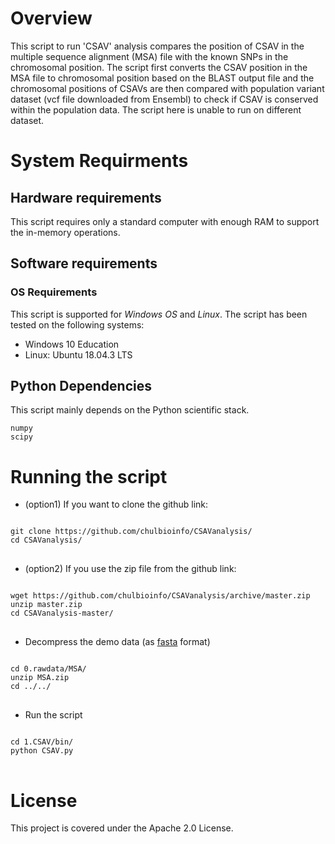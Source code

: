 # Overview
This script to run 'CSAV' analysis compares the position of CSAV in the multiple sequence alignment (MSA) file with the known SNPs in the chromosomal position. The script first converts the CSAV position in the MSA file to chromosomal position based on the BLAST output file and the chromosomal positions of CSAVs are then compared with population variant dataset (vcf file downloaded from Ensembl) to check if CSAV is conserved within the population data. The script here is unable to run on different dataset.

# System Requirments
## Hardware requirements
This script requires only a standard computer with enough RAM to support the in-memory operations.

## Software requirements
### OS Requirements
This script is supported for *Windows OS* and *Linux*. The script has been tested on the following systems:
* Windows 10 Education
* Linux: Ubuntu 18.04.3 LTS

## Python Dependencies
This script mainly depends on the Python scientific stack.

    numpy
    scipy


# Running the script
* (option1) If you want to clone the github link:
<pre>
<code>
git clone https://github.com/chulbioinfo/CSAVanalysis/
cd CSAVanalysis/
</code>
</pre>

* (option2) If you use the zip file from the github link:
<pre>
<code>
wget https://github.com/chulbioinfo/CSAVanalysis/archive/master.zip
unzip master.zip
cd CSAVanalysis-master/
</code>
</pre>

* Decompress the demo data (as [fasta](https://en.wikipedia.org/wiki/FASTA_format) format)
<pre>
<code>
cd 0.rawdata/MSA/
unzip MSA.zip
cd ../../
</code>
</pre>

* Run the script
<pre>
<code>
cd 1.CSAV/bin/
python CSAV.py
</code>
</pre>

# License
This project is covered under the Apache 2.0 License.

